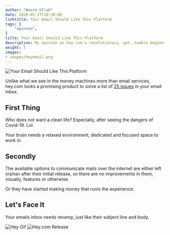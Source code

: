 ```yaml
---
author: "Wasim Ullah"
date: 2020-05-27T18:30:00
linktitle: Your Email Should Like This Platform
tags: [
    "opinion",
]
title: Your Email Should Like This Platform
description: My opinion on hey.com's revolutionary, yet, humble beginning.
weight: 7
images:
- images/heyemail.png
---
```


![Your Email Should Like This Platform](/images//heyemail.png)

Unlike what we see in the money machines more than email services, hey.com looks a promising product to solve a list of <a href="https://hey.com/problems-with-email/" target="_blank">25 issues</a> in your email inbox.<br>

## First Thing

Who does not want a clean life? Especially, after seeing the dangers of Covid-19. Lol.<br>

Your brain needs a relaxed environment, dedicated and focused space to work in.

## Secondly

The available options to communicate mails over the internet are either left orphan after their initial release, so there are no improvements in them, visually, features or otherwise. <br>

Or they have started making money that runis the experience.

## Let's Face It

Your emails inbox needs revamp, just like their subject line and body.

![Hey Gif](https://media.giphy.com/media/xT0xeADNkaq35EqfoA/giphy.gif)
![Hey.com Release](/images//hey.png)
